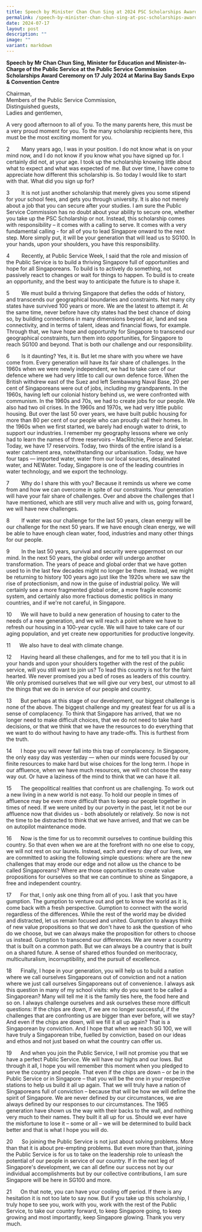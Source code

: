 ```yaml
---
title: Speech by Minister Chan Chun Sing at 2024 PSC Scholarships Award Ceremony
permalink: /speech-by-minister-chan-chun-sing-at-psc-scholarships-award-ceremony/
date: 2024-07-17
layout: post
description: ""
image: ""
variant: markdown
---
```

**Speech by Mr Chan Chun Sing, Minister for Education and Minister-In-Charge of the Public Service at the Public Service Commission Scholarships Award Ceremony on 17 July 2024 at Marina Bay Sands Expo &amp; Convention Centre**

Chairman,
<br>Members of the Public Service Commission,
<br>Distinguished guests,
<br>Ladies and gentlemen,

A very good afternoon to all of you. To the many parents here, this must be a very proud moment for you. To the many scholarship recipients here, this must be the most exciting moment for you.

2&nbsp;&nbsp;&nbsp;&nbsp;&nbsp;&nbsp;&nbsp; Many years ago, I was in your position. I do not know what is on your mind now, and I do not know if you know what you have signed up for. I certainly did not, at your age. I took up the scholarship knowing little about what to expect and what was expected of me. But over time, I have come to appreciate how different this scholarship is. So today I would like to start with that. What did you sign up for?

3&nbsp;&nbsp;&nbsp;&nbsp;&nbsp;&nbsp;&nbsp; It is not just another scholarship that merely gives you some stipend for your school fees, and gets you through university. It is also not merely about a job that you can secure after your studies. I am sure the Public Service Commission has no doubt about your ability to secure one, whether you take up the PSC Scholarship or not. Instead, this scholarship comes with responsibility – it comes with a calling to serve. It comes with a very fundamental calling - for all of you to lead Singapore onward to the next step. More simply put, it will be your generation that will lead us to SG100. In your hands, upon your shoulders, you have this responsibility.

4&nbsp;&nbsp;&nbsp;&nbsp;&nbsp;&nbsp;&nbsp; Recently, at Public Service Week, I said that the role and mission of the Public Service is to build a thriving Singapore full of opportunities and hope for all Singaporeans. To build is to actively do something, not passively react to changes or wait for things to happen. To build is to create an opportunity, and the best way to anticipate the future is to shape it.

5&nbsp;&nbsp;&nbsp;&nbsp;&nbsp;&nbsp;&nbsp; We must build a thriving Singapore that defies the odds of history, and transcends our geographical boundaries and constraints. Not many city states have survived 100 years or more. We are the latest to attempt it. At the same time, never before have city states had the best chance of doing so, by building connections in many dimensions beyond air, land and sea connectivity, and in terms of talent, ideas and financial flows, for example. Through that, we have hope and opportunity for Singapore to transcend our geographical constraints, turn them into opportunities, for Singapore to reach SG100 and beyond. That is both our challenge and our responsibility.

6&nbsp;&nbsp;&nbsp;&nbsp;&nbsp;&nbsp;&nbsp; Is it daunting? Yes, it is. But let me share with you where we have come from. Every generation will have its fair share of challenges. In the 1960s when we were newly independent, we had to take care of our defence where we had very little to call our own defence force. When the British withdrew east of the Suez and left Sembawang Naval Base, 20 per cent of Singaporeans were out of jobs, including my grandparents. In the 1960s, having left our colonial history behind us, we were confronted with communism. In the 1960s and 70s, we had to create jobs for our people. We also had two oil crises. In the 1960s and 1970s, we had very little public housing. But over the last 50 over years, we have built public housing for more than 80 per cent of our people who can proudly call their homes. In the 1960s when we first started, we barely had enough water to drink, to support our industries. I remember my geography lessons where we only had to learn the names of three reservoirs – MacRitchie, Pierce and Seletar. Today, we have 17 reservoirs. Today, two thirds of the entire island is a water catchment area, notwithstanding our urbanisation. Today, we have four taps — imported water, water from our local sources, desalinated water, and NEWater. Today, Singapore is one of the leading countries in water technology, and we export the technology.

7&nbsp;&nbsp;&nbsp;&nbsp;&nbsp;&nbsp;&nbsp; Why do I share this with you? Because it reminds us where we come from and how we can overcome in spite of our constraints. Your generation will have your fair share of challenges. Over and above the challenges that I have mentioned, which are still very much alive and with us, going forward, we will have new challenges.

8&nbsp;&nbsp;&nbsp;&nbsp;&nbsp;&nbsp;&nbsp; If water was our challenge for the last 50 years, clean energy will be our challenge for the next 50 years. If we have enough clean energy, we will be able to have enough clean water, food, industries and many other things for our people.

9&nbsp;&nbsp;&nbsp;&nbsp;&nbsp;&nbsp;&nbsp; In the last 50 years, survival and security were uppermost on our mind. In the next 50 years, the global order will undergo another transformation. The years of peace and global order that we have gotten used to in the last few decades might no longer be there. Instead, we might be returning to history 100 years ago just like the 1920s where we saw the rise of protectionism, and now in the guise of industrial policy. We will certainly see a more fragmented global order, a more fragile economic system, and certainly also more fractious domestic politics in many countries, and if we're not careful, in Singapore.

10&nbsp;&nbsp;&nbsp;&nbsp;&nbsp; We will have to build a new generation of housing to cater to the needs of a new generation, and we will reach a point where we have to refresh our housing in a 100-year cycle. We will have to take care of our aging population, and yet create new opportunities for productive longevity.

11&nbsp;&nbsp;&nbsp;&nbsp;&nbsp; We also have to deal with climate change.

12&nbsp;&nbsp;&nbsp;&nbsp;&nbsp; Having heard all these challenges, and for me to tell you that it is in your hands and upon your shoulders together with the rest of the public service, will you still want to join us? To lead this country is not for the faint hearted. We never promised you a bed of roses as leaders of this country. We only promised ourselves that we will give our very best, our utmost to all the things that we do in service of our people and country.

13&nbsp;&nbsp;&nbsp;&nbsp;&nbsp; But perhaps at this stage of our development, our biggest challenge is none of the above. The biggest challenge and my greatest fear for us all is a sense of complacency. To think that Singapore has arrived, that we no longer need to make difficult choices, that we do not need to take hard decisions, or that we think that we have the resources to do everything that we want to do without having to have any trade-offs. This is furthest from the truth.

14&nbsp;&nbsp;&nbsp;&nbsp;&nbsp; I hope you will never fall into this trap of complacency. In Singapore, the only easy day was yesterday — when our minds were focused by our finite resources to make hard but wise choices for the long term. I hope in our affluence, when we have much resources, we will not choose the easy way out. Or have a laziness of the mind to think that we can have it all.

15&nbsp;&nbsp;&nbsp;&nbsp;&nbsp; The geopolitical realities that confront us are challenging. To work out a new living in a new world is not easy. To hold our people in times of affluence may be even more difficult than to keep our people together in times of need. If we were united by our poverty in the past, let it not be our affluence now that divides us - both absolutely or relatively. So now is not the time to be distracted to think that we have arrived, and that we can be on autopilot maintenance mode.

16&nbsp;&nbsp;&nbsp;&nbsp;&nbsp; Now is the time for us to recommit ourselves to continue building this country. So that even when we are at the forefront with no one else to copy, we will not rest on our laurels. Instead, each and every day of our lives, we are committed to asking the following simple questions: where are the new challenges that may erode our edge and not allow us the chance to be called Singaporeans? Where are those opportunities to create value propositions for ourselves so that we can continue to shine as Singapore, a free and independent country.

17&nbsp;&nbsp;&nbsp;&nbsp;&nbsp; For that, I only ask one thing from all of you. I ask that you have gumption. The gumption to venture out and get to know the world as it is, come back with a fresh perspective. Gumption to connect with the world regardless of the differences. While the rest of the world may be divided and distracted, let us remain focused and united. Gumption to always think of new value propositions so that we don't have to ask the question of who do we choose, but we can always make the proposition for others to choose us instead. Gumption to transcend our differences. We are never a country that is built on a common path. But we can always be a country that is built on a shared future. A sense of shared ethos founded on meritocracy, multiculturalism, incorruptibility, and the pursuit of excellence.

18&nbsp;&nbsp;&nbsp;&nbsp;&nbsp; Finally, I hope in your generation, you will help us to build a nation where we call ourselves Singaporeans out of conviction and not a nation where we just call ourselves Singaporeans out of convenience. I always ask this question in many of my school visits: why do you want to be called a Singaporean? Many will tell me it is the family ties here, the food here and so on. I always challenge ourselves and ask ourselves these more difficult questions: If the chips are down, if we are no longer successful, if the challenges that are confronting us are bigger than ever before, will we stay? And even if the chips are down, will we fill it all up again? That is a Singaporean by conviction. And I hope that when we reach SG 100, we will have truly a Singaporean tribe, fuelled by conviction, based on our ideas and ethos and not just based on what the country can offer us.

19&nbsp;&nbsp;&nbsp;&nbsp;&nbsp; And when you join the Public Service, I will not promise you that we have a perfect Public Service. We will have our highs and our lows. But through it all, I hope you will remember this moment when you pledged to serve the country and people. That even if the chips are down – or be in the Public Service or in Singapore – that you will be the one in your respective stations to help us build it all up again. That we will truly have a nation of Singaporeans full of conviction – because that will be how we will define the spirit of Singapore. We are never defined by our circumstances, we are always defined by our responses to our circumstances. The 1965 generation have shown us the way with their backs to the wall, and nothing very much to their names. They built it all up for us. Should we ever have the misfortune to lose it – some or all – we will be determined to build back better and that is what I hope you will do.

20&nbsp;&nbsp;&nbsp;&nbsp;&nbsp; So joining the Public Service is not just about solving problems. More than that it is about pre-empting problems. But even more than that, joining the Public Service is for us to take on the leadership role to unleash the potential of our people in service of our country. If in the next leg of Singapore's development, we can all define our success not by our individual accomplishments but by our collective contributions, I am sure Singapore will be here in SG100 and more.

21&nbsp;&nbsp;&nbsp;&nbsp;&nbsp; On that note, you can have your cooling off period. If there is any hesitation it is not too late to say now. But if you take up this scholarship, I truly hope to see you, work with you, work with the rest of the Public Service, to take our country forward, to keep Singapore going, to keep growing and most importantly, keep Singapore glowing. Thank you very much.